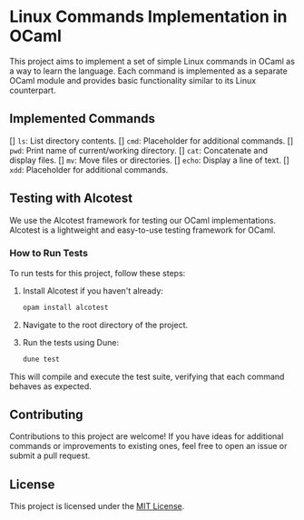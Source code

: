 # Linux Commands Implementation in OCaml

This project aims to implement a set of simple Linux commands in OCaml as a way to learn the language. Each command is implemented as a separate OCaml module and provides basic functionality similar to its Linux counterpart.

## Implemented Commands
[] `ls`: List directory contents.
[] `cmd`: Placeholder for additional commands.
[] `pwd`: Print name of current/working directory.
[] `cat`: Concatenate and display files.
[] `mv`: Move files or directories.
[] `echo`: Display a line of text.
[] `xdd`: Placeholder for additional commands.

## Testing with Alcotest

We use the Alcotest framework for testing our OCaml implementations. Alcotest is a lightweight and easy-to-use testing framework for OCaml.

### How to Run Tests

To run tests for this project, follow these steps:

1. Install Alcotest if you haven't already:

   ```sh
   opam install alcotest
   ```

2. Navigate to the root directory of the project.

3. Run the tests using Dune:

   ```sh
   dune test
   ```

This will compile and execute the test suite, verifying that each command behaves as expected.

## Contributing

Contributions to this project are welcome! If you have ideas for additional commands or improvements to existing ones, feel free to open an issue or submit a pull request.

## License

This project is licensed under the [MIT License](LICENSE).